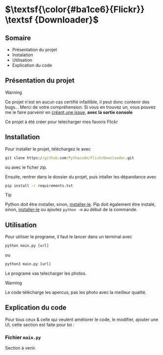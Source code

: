 # $\textsf{\color{#ba1ce6}{Flickr}} \textsf {Downloader}$

## Somaire

- Présentation du projet
- Instalation
- Utilisation
- Explication du code

## Présentation du projet

> [!WARNING]
> Ce projet n'est en aucun cas certifié infaillible, il peut donc contenir des bugs... Merci de votre compréhension.
> Si vous en trouvez un, vous pouvez me le faire parvenir en [créant une issue](https://github.com/Pythacode/FlickrDownloader/issues), **avec la sortie console**

Ce projet à été créer pour telecharger mes favoris Flickr

## Installation

Pour installer le projet, téléchargez le avec 
```cmd
git clone https://github.com/Pythacode/FlickrDownloader.git
```
ou avec le ficher zip.

Ensuite, rentrer dans le dossier du projet, puis intaller les dépandance avec
```cmd
pip install -r requirements.txt
```

> [!TIP]
> Python doit être installer, sinon, [installer-le](https://www.python.org/downloads/).
> Pip doit également être instalé, sinon, [installer-le](https://pip.pypa.io/en/stable/installation/) ou ajoutez `python -m` au début de la commande.

## Utilisation 

Pour utiliser le programe, il faut le lancer dans un terminal avec
```cmd
python main.py [url]
```
ou
```cmd
python3 main.py [url]
```

Le programe vas telecharger les photos.

> [!WARNING]
> Le code télécharge les apercus, pas les photo avec la meilleur qualité.

## Explication du code

Pour tous ceux & celle qui veulent améliorer le code, le modifier, ajouter une UI, cette section est faite pour toi :

### Fichier `main.py`

Section à venir.